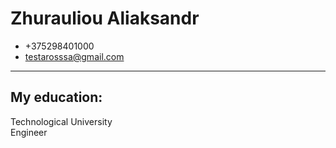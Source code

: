 # Zhurauliou Aliaksandr
* +375298401000
* testarosssa@gmail.com
***
## My education:
Technological University  
Engineer